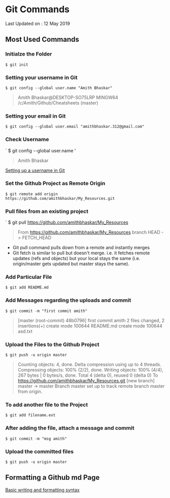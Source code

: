 # Git Commands

Last Updated on : 12 May 2019

## Most Used Commands

### Initialze the Folder
`$ git init`

### Setting your username in Git
`$ git config --global user.name "Amith Bhaskar"`
> Amith Bhaskar@DESKTOP-SO75LRP MINGW64 /c/Amith/Github/Cheatsheets (master)

### Setting your email in Git
`$ git config --global user.email "amithbhaskar.312@gmail.com"`

### Check Username
` $ git config --global user.name '
> Amith Bhaskar

[Setting up a username in Git](https://help.github.com/en/articles/setting-your-username-in-git)

### Set the Github Project as Remote Origin
`$ git remote add origin https://github.com/amithbhaskar/My_Resources.git`

### Pull files from an existing project
` $ git pull https://github.com/amithbhaskar/My_Resources
> From https://github.com/amithbhaskar/My_Resources 
> branch HEAD -> FETCH_HEAD

- Git pull command pulls down from a remote and instantly merges
- Git fetch is similar to pull but doesn't merge. i.e. it fetches remote updates (refs and objects) but your local stays the same (i.e. origin/master gets updated but master stays the same).

### Add Particular File
`$ git add README.md`

### Add Messages regarding the uploads and commit
` $ git commit -m "first commit amith" `
> [master (root-commit) 48b0796] first commit amith
> 2 files changed, 2 insertions(+)
> create mode 100644 README.md
> create mode 100644 asd.txt


### Upload the Files to the Github Project
` $ git push -u origin master `
> Counting objects: 4, done.
> Delta compression using up to 4 threads.
> Compressing objects: 100% (2/2), done.
> Writing objects: 100% (4/4), 267 bytes | 0 bytes/s, done.
> Total 4 (delta 0), reused 0 (delta 0)
> To https://github.com/amithbhaskar/My_Resources.git
> [new branch] master -> master
> Branch master set up to track remote branch master from origin.


### To add another file to the Project
` $ git add filename.ext `

### After adding the file, attach a message and commit
` $ git commit -m "msg amith" `

### Upload the committed files
` $ git push -u origin master `

## Formatting a Github md Page
[Basic writing and formatting syntax](https://help.github.com/en/articles/basic-writing-and-formatting-syntax#quoting-code)
